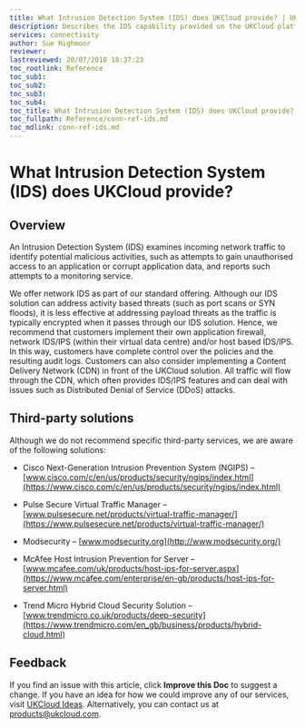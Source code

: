 ```yaml
---
title: What Intrusion Detection System (IDS) does UKCloud provide? | UKCloud Ltd
description: Describes the IDS capability provided on the UKCloud platform
services: connectivity
author: Sue Highmoor
reviewer:
lastreviewed: 20/07/2018 18:37:23
toc_rootlink: Reference
toc_sub1: 
toc_sub2:
toc_sub3:
toc_sub4:
toc_title: What Intrusion Detection System (IDS) does UKCloud provide?
toc_fullpath: Reference/conn-ref-ids.md
toc_mdlink: conn-ref-ids.md
---
```


# What Intrusion Detection System (IDS) does UKCloud provide?

## Overview

An Intrusion Detection System (IDS) examines incoming network traffic to identify potential malicious activities, such as attempts to gain unauthorised access to an application or corrupt application data, and reports such attempts to a monitoring service.

We offer network IDS as part of our standard offering. Although our IDS solution can address activity based threats (such as port scans or SYN floods), it is less effective at addressing payload threats as the traffic is typically encrypted when it passes through our IDS solution. Hence, we recommend that customers implement their own application firewall, network IDS/IPS (within their virtual data centre) and/or host based IDS/IPS. In this way, customers have complete control over the policies and the resulting audit logs. Customers can also consider implementing a Content Delivery Network (CDN) in front of the UKCloud solution. All traffic will flow through the CDN, which often provides IDS/IPS features and can deal with issues such as Distributed Denial of Service (DDoS) attacks.

## Third-party solutions

Although we do not recommend specific third-party services, we are aware of the following solutions:

- Cisco Next-Generation Intrusion Prevention System (NGIPS) – [www.cisco.com/c/en/us/products/security/ngips/index.html](https://www.cisco.com/c/en/us/products/security/ngips/index.html)

- Pulse Secure Virtual Traffic Manager – [www.pulsesecure.net/products/virtual-traffic-manager/](https://www.pulsesecure.net/products/virtual-traffic-manager/)

- Modsecurity – [www.modsecurity.org](http://www.modsecurity.org/)

- McAfee Host Intrusion Prevention for Server – [www.mcafee.com/uk/products/host-ips-for-server.aspx](https://www.mcafee.com/enterprise/en-gb/products/host-ips-for-server.html)

- Trend Micro Hybrid Cloud Security Solution – [www.trendmicro.co.uk/products/deep-security](https://www.trendmicro.com/en_gb/business/products/hybrid-cloud.html)

## Feedback

If you find an issue with this article, click **Improve this Doc** to suggest a change. If you have an idea for how we could improve any of our services, visit [UKCloud Ideas](https://ideas.ukcloud.com). Alternatively, you can contact us at <products@ukcloud.com>.
